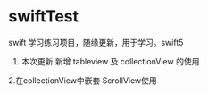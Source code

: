 # swiftTest
swift 学习练习项目，随缘更新，用于学习。swift5
1. 本次更新 新增 tableview 及 collectionView 的使用

2.在collectionView中嵌套 ScrollView使用
